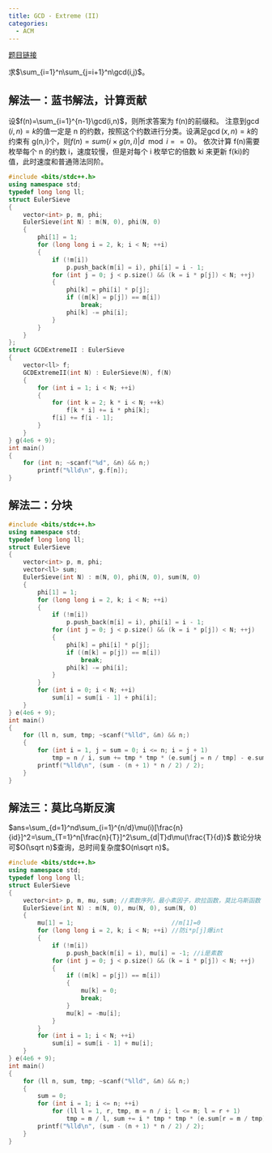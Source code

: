 ```yaml
---
title: GCD - Extreme (II)
categories:
  - ACM
---
```


[题目链接](https://vjudge.net/problem/UVA-11426)

求$\sum_{i=1}^n\sum_{j=i+1}^n\gcd(i,j)$。

## 解法一：蓝书解法，计算贡献

设$f(n)=\sum_{i=1}^{n-1}\gcd(i,n)$，则所求答案为 f(n)的前缀和。
注意到$\gcd(i,n)=k$的值一定是 n 的约数，按照这个约数进行分类。设满足$\gcd(x,n)=k$的约束有 g(n,i)个，则$f(n)=sum\{i\times g(n,i)|d\mod i==0\}$。
依次计算 f(n)需要枚举每个 n 的约数 i，速度较慢，但是对每个 i 枚举它的倍数 ki 来更新 f(ki)的值，此时速度和普通筛法同阶。

```cpp
#include <bits/stdc++.h>
using namespace std;
typedef long long ll;
struct EulerSieve
{
	vector<int> p, m, phi;
	EulerSieve(int N) : m(N, 0), phi(N, 0)
	{
		phi[1] = 1;
		for (long long i = 2, k; i < N; ++i)
		{
			if (!m[i])
				p.push_back(m[i] = i), phi[i] = i - 1;
			for (int j = 0; j < p.size() && (k = i * p[j]) < N; ++j)
			{
				phi[k] = phi[i] * p[j];
				if ((m[k] = p[j]) == m[i])
					break;
				phi[k] -= phi[i];
			}
		}
	}
};
struct GCDExtremeII : EulerSieve
{
	vector<ll> f;
	GCDExtremeII(int N) : EulerSieve(N), f(N)
	{
		for (int i = 1; i < N; ++i)
		{
			for (int k = 2; k * i < N; ++k)
				f[k * i] += i * phi[k];
			f[i] += f[i - 1];
		}
	}
} g(4e6 + 9);
int main()
{
	for (int n; ~scanf("%d", &n) && n;)
		printf("%lld\n", g.f[n]);
}
```

## 解法二：分块

```cpp
#include <bits/stdc++.h>
using namespace std;
typedef long long ll;
struct EulerSieve
{
	vector<int> p, m, phi;
	vector<ll> sum;
	EulerSieve(int N) : m(N, 0), phi(N, 0), sum(N, 0)
	{
		phi[1] = 1;
		for (long long i = 2, k; i < N; ++i)
		{
			if (!m[i])
				p.push_back(m[i] = i), phi[i] = i - 1;
			for (int j = 0; j < p.size() && (k = i * p[j]) < N; ++j)
			{
				phi[k] = phi[i] * p[j];
				if ((m[k] = p[j]) == m[i])
					break;
				phi[k] -= phi[i];
			}
		}
		for (int i = 0; i < N; ++i)
			sum[i] = sum[i - 1] + phi[i];
	}
} e(4e6 + 9);
int main()
{
	for (ll n, sum, tmp; ~scanf("%lld", &n) && n;)
	{
		for (int i = 1, j = sum = 0; i <= n; i = j + 1)
			tmp = n / i, sum += tmp * tmp * (e.sum[j = n / tmp] - e.sum[i - 1]);
		printf("%lld\n", (sum - (n + 1) * n / 2) / 2);
	}
}
```

## 解法三：莫比乌斯反演

$ans=\sum_{d=1}^nd\sum_{i=1}^{n/d}\mu(i)[\frac{n}{id}]^2=\sum_{T=1}^n[\frac{n}{T}]^2\sum_{d|T}d\mu(\frac{T}{d})$
数论分块可$O(\sqrt n)$查询，总时间复杂度$O(n\sqrt n)$。

```cpp
#include <bits/stdc++.h>
using namespace std;
typedef long long ll;
struct EulerSieve
{
	vector<int> p, m, mu, sum; //素数序列，最小素因子，欧拉函数，莫比乌斯函数
	EulerSieve(int N) : m(N, 0), mu(N, 0), sum(N, 0)
	{
		mu[1] = 1;							 //m[1]=0
		for (long long i = 2, k; i < N; ++i) //防i*p[j]爆int
		{
			if (!m[i])
				p.push_back(m[i] = i), mu[i] = -1; //i是素数
			for (int j = 0; j < p.size() && (k = i * p[j]) < N; ++j)
			{
				if ((m[k] = p[j]) == m[i])
				{
					mu[k] = 0;
					break;
				}
				mu[k] = -mu[i];
			}
		}
		for (int i = 1; i < N; ++i)
			sum[i] = sum[i - 1] + mu[i];
	}
} e(4e6 + 9);
int main()
{
	for (ll n, sum, tmp; ~scanf("%lld", &n) && n;)
	{
		sum = 0;
		for (int i = 1; i <= n; ++i)
			for (ll l = 1, r, tmp, m = n / i; l <= m; l = r + 1)
				tmp = m / l, sum += i * tmp * tmp * (e.sum[r = m / tmp] - e.sum[l - 1]);
		printf("%lld\n", (sum - (n + 1) * n / 2) / 2);
	}
}
```
